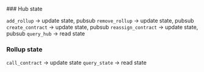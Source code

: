 

### Hub state

`add_rollup` → update state, pubsub
`remove_rollup` → update state, pubsub
`create_contract` → update state, pubsub
`reassign_contract` → update state, pubsub
`query_hub` → read state

### Rollup state

`call_contract` → update state
`query_state` → read state

